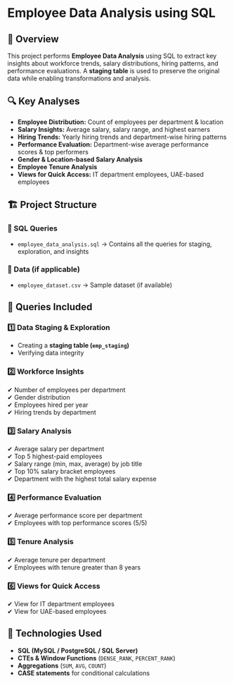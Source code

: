 # Employee Data Analysis using SQL

## 📌 Overview
This project performs **Employee Data Analysis** using SQL to extract key insights about workforce trends, salary distributions, hiring patterns, and performance evaluations. A **staging table** is used to preserve the original data while enabling transformations and analysis.

## 🔍 Key Analyses
- **Employee Distribution:** Count of employees per department & location
- **Salary Insights:** Average salary, salary range, and highest earners
- **Hiring Trends:** Yearly hiring trends and department-wise hiring patterns
- **Performance Evaluation:** Department-wise average performance scores & top performers
- **Gender & Location-based Salary Analysis**
- **Employee Tenure Analysis**
- **Views for Quick Access:** IT department employees, UAE-based employees

## 🏗 Project Structure
### 📂 SQL Queries
- `employee_data_analysis.sql` → Contains all the queries for staging, exploration, and insights

### 📂 Data (if applicable)
- `employee_dataset.csv` → Sample dataset (if available)

## 🚀 Queries Included
### 1️⃣ Data Staging & Exploration
- Creating a **staging table (`emp_staging`)**
- Verifying data integrity

### 2️⃣ Workforce Insights
✔ Number of employees per department  
✔ Gender distribution  
✔ Employees hired per year  
✔ Hiring trends by department  

### 3️⃣ Salary Analysis
✔ Average salary per department  
✔ Top 5 highest-paid employees  
✔ Salary range (min, max, average) by job title  
✔ Top 10% salary bracket employees  
✔ Department with the highest total salary expense  

### 4️⃣ Performance Evaluation
✔ Average performance score per department  
✔ Employees with top performance scores (5/5)  

### 5️⃣ Tenure Analysis
✔ Average tenure per department  
✔ Employees with tenure greater than 8 years  

### 6️⃣ Views for Quick Access
✔ View for IT department employees  
✔ View for UAE-based employees  

## 🔧 Technologies Used
- **SQL (MySQL / PostgreSQL / SQL Server)**
- **CTEs & Window Functions** (`DENSE_RANK`, `PERCENT_RANK`)
- **Aggregations** (`SUM`, `AVG`, `COUNT`)
- **CASE statements** for conditional calculations
